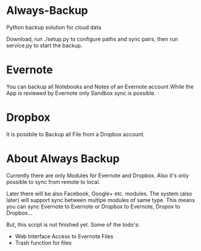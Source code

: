 Always-Backup
==============

Python backup solution for cloud data

Download, run ./setup.py to configure paths and sync pairs,
then run service.py to start the backup.


Evernote
========
You can backup all Notebooks and Notes of an Evernote account
While the App is reviewed by Evernote only Sandbox sync is possible.

Dropbox
=======
It is possbile to Backup all File from a Dropbox account.


About Always Backup
===================
Currently there are only Modules for Evernote and Dropbox.
Also it's only possible to sync from remote to local.

Later there will be also Facebook, Google+ etc. modules. 
The system (also later) will support sync between multipe modules of same type. 
This means you can sync Evernote to Evernote or Dropbox to Evernote, 
Dropox to Dropbox...

But, this script is not finished yet.
Some of the todo's:
 - Web Interface Access to Evernote Files
 - Trash function for files
